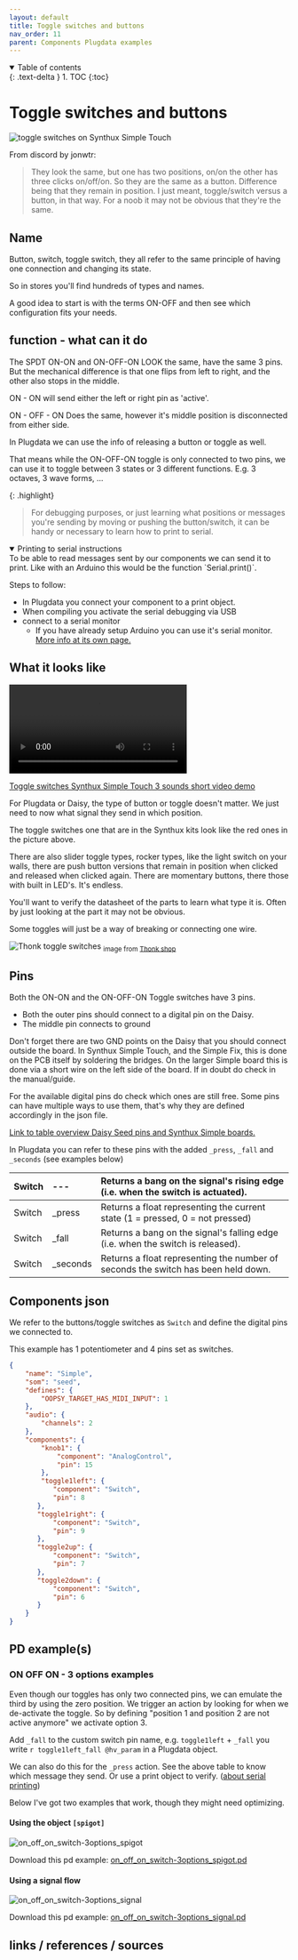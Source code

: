 ```yaml
---
layout: default
title: Toggle switches and buttons
nav_order: 11
parent: Components Plugdata examples
---
```


<details open markdown="block">
  <summary>
    Table of contents
  </summary>
  {: .text-delta }
1. TOC
{:toc}
</details>

# Toggle switches and buttons

![toggle switches on Synthux Simple Touch](img\toggle_switch_on_synthuxSimpleTouch.jpg)

From discord by jonwtr:
> They look the same, but one has two positions, on/on the other has three clicks on/off/on. So they are the same as a button. Difference being that they remain in position. 
I just meant, toggle/switch versus a button, in that way. For a noob it may not be obvious that they're the same.

## Name

Button, switch, toggle switch,  they all refer to the same principle of having one connection and changing its state.

So in stores you'll find hundreds of types and names.

A good idea to start is with the terms ON-OFF and then see which configuration fits your needs.

## function - what can it do

The SPDT ON-ON and ON-OFF-ON LOOK the same, have the same 3 pins. But the mechanical difference is that one flips from left to right, and the other also stops in the middle.

ON - ON will send either the left or right pin as 'active'.

ON - OFF - ON Does the same, however it's middle position is disconnected from either side.

In Plugdata we can use the info of releasing a button or toggle as well.

That means while the ON-OFF-ON toggle is only connected to two pins, we can use it to toggle between 3 states or 3 different functions. E.g. 3 octaves, 3 wave forms, ...

{: .highlight}
> For debugging purposes, or just learning what positions or messages you're sending by moving or pushing the button/switch, it can be handy or necessary to learn how to print to serial.

<details open markdown="block">
  <summary>
    Printing to serial instructions</summary>
To be able to read messages sent by our components we can send it to print. Like with an Arduino this would be the function `Serial.print()`.

Steps to follow:
- In Plugdata you connect your component to a print object.
- When compiling you activate the serial debugging via USB
- connect to a serial monitor
  - If you have already setup Arduino you can use it's serial monitor.
[More info at its own page.](https://jonwaterschoot.github.io/plugdata-daisy-simple/01_install_setup_plugdata/04_serial/serial_debug_print.html)
</details>

## What it looks like

<video width="320" height="auto" controls>
  <source src="img/toggleswitchesSynthuxSimplTouch3sounds.mp4" type="video/mp4">
</video>

[Toggle switches Synthux Simple Touch 3 sounds short video demo](img/toggleswitchesSynthuxSimplTouch3sounds.mp4)

For Plugdata or Daisy, the type of button or toggle doesn't matter. We just need to now what signal they send in which position.

The toggle switches one that are in the Synthux kits look like the red ones in the picture above.

There are also slider toggle types, rocker types, like the light switch on your walls, there are push button versions that remain in position when clicked and released when clicked again. There are momentary buttons, there those with built in LED's. It's endless.

You'll want to verify the datasheet of the parts to learn what type it is. Often by just looking at the part it may not be obvious.

Some toggles will just be a way of breaking or connecting one wire.

![Thonk toggle switches](img/switches-pcb-mount.jpg)
<sub>image from [Thonk shop](https://www.thonk.co.uk/shop/sub-mini-toggle-switches/)</sub>



## Pins

Both the ON-ON and the ON-OFF-ON Toggle switches have 3 pins.

- Both the outer pins should connect to a digital pin on the Daisy.
- The middle pin connects to ground

Don't forget there are two GND points on the Daisy that you should connect outside the board. In Synthux Simple Touch, and the Simple Fix, this is done on the PCB itself by soldering the bridges. On the larger Simple board this is done via a short wire on the left side of the board. If in doubt do check in the manual/guide. 

For the available digital pins do check which ones are still free. Some pins can have multiple ways to use them, that's why they are defined accordingly in the json file.

[Link to table overview Daisy Seed pins and Synthux Simple boards.](https://docs.google.com/spreadsheets/d/1xtg_s1tk8tm-6qNkBLFc6V1L_Mpmu-PCOvv7qEyr9mU/edit?usp=sharing)

In Plugdata you can refer to these pins with the added `_press`, `_fall` and `_seconds` (see examples below)

|Switch|---|Returns a bang on the signal's rising edge (i.e. when the switch is actuated).|
|:----|:----|:----|
|Switch|_press|Returns a float representing the current state (1 = pressed, 0 = not pressed)|
|Switch|_fall|Returns a bang on the signal's falling edge (i.e. when the switch is released).|
|Switch|_seconds|Returns a float representing the number of seconds the switch has been held down.|



## Components json

We refer to the buttons/toggle switches as `Switch` and define the digital pins we connected to. 

This example has 1 potentiometer and 4 pins set as switches.



```json
{
    "name": "Simple",
    "som": "seed",
    "defines": {
        "OOPSY_TARGET_HAS_MIDI_INPUT": 1
    },
    "audio": {
        "channels": 2
    },
    "components": {
        "knob1": {
            "component": "AnalogControl",
            "pin": 15
        },
        "toggle1left": {
           "component": "Switch",
           "pin": 8
       },
       "toggle1right": {
           "component": "Switch",
           "pin": 9
       },
       "toggle2up": {
           "component": "Switch",
           "pin": 7
       },
       "toggle2down": {
           "component": "Switch",
           "pin": 6
       }
    }
}
```


## PD example(s)

### ON OFF ON - 3 options examples

Even though our toggles has only two connected pins, we can emulate the third by using the zero position. We trigger an action by looking for when we de-activate the toggle. So by defining "position 1 and position 2 are not active anymore" we activate option 3.

Add `_fall` to the custom switch pin name, e.g. `toggle1left` + `_fall` you write `r toggle1left_fall @hv_param` in a Plugdata object.

We can also do this for the `_press` action. See the above table to know which message they send. Or use a print object to verify. ([about serial printing](/01_install_setup_plugdata/04_serial/serial_debug_print.md))

Below I've got two examples that work, though they might need optimizing.

#### Using the object `[spigot]`

![on_off_on_switch-3options_spigot](img/on_off_on_switch-3options_spigot.png)

Download this pd example: [on_off_on_switch-3options_spigot.pd](on_off_on_switch-3options_spigot.pd)

#### Using a signal flow

![on_off_on_switch-3options_signal](img/on_off_on_switch-3options_signal.png)

Download this pd example: [on_off_on_switch-3options_signal.pd](on_off_on_switch-3options_signal.pd)


## links / references / sources


